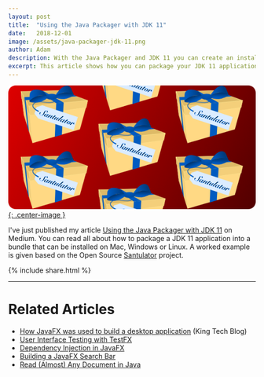 ```yaml
---
layout: post
title:  "Using the Java Packager with JDK 11"
date:   2018-12-01
image: /assets/java-packager-jdk-11.png
author: Adam
description: With the Java Packager and JDK 11 you can create an installable bundle for Mac, Windows and Linux
excerpt: This article shows how you can package your JDK 11 application into a bundle that can be installed on Mac, Windows or Linux.  A worked example is given based on the Open Source Santulator project.
---
```

[![Using the Java Packager with JDK 11](/assets/java-packager-jdk-11.png){: .center-image }][Using the Java Packager with JDK 11]

I've just published my article [Using the Java Packager with JDK 11] on Medium.  You can read all about how to package a JDK 11 application into a bundle that can be installed on Mac, Windows or Linux.  A worked example is given based on the Open Source [Santulator] project.

{% include share.html %}
___

# Related Articles
* [How JavaFX was used to build a desktop application] (King Tech Blog)
* [User Interface Testing with TestFX]
* [Dependency Injection in JavaFX]
* [Building a JavaFX Search Bar]
* [Read (Almost) Any Document in Java]

[Using the Java Packager with JDK 11]:https://medium.com/@adam_carroll/java-packager-with-jdk11-31b3d620f4a8
[How JavaFX was used to build a desktop application]:https://medium.com/king-tech-blog/how-javafx-was-used-to-build-a-desktop-application-7d4c680d8dc
[User Interface Testing with TestFX]:/2016/07/27/TestFX.html
[Dependency Injection in JavaFX]:/2016/11/13/JavaFX-Dependency-Injection.html
[Building a JavaFX Search Bar]:/2017/01/15/Search-Bar.html
[Read (Almost) Any Document in Java]:/2017/04/30/Read-Any-Document-Format.html

[Santulator]:https://santulator.github.io/
